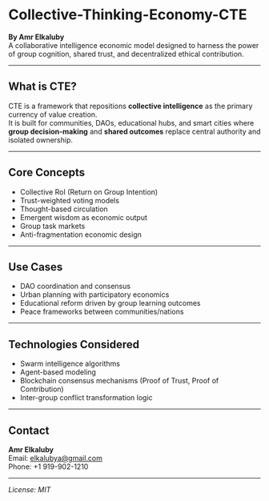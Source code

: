 # Collective-Thinking-Economy-CTE

**By Amr Elkaluby**  
A collaborative intelligence economic model designed to harness the power of group cognition, shared trust, and decentralized ethical contribution.

---

## What is CTE?

CTE is a framework that repositions **collective intelligence** as the primary currency of value creation.  
It is built for communities, DAOs, educational hubs, and smart cities where **group decision-making** and **shared outcomes** replace central authority and isolated ownership.

---

## Core Concepts

- Collective RoI (Return on Group Intention)  
- Trust-weighted voting models  
- Thought-based circulation  
- Emergent wisdom as economic output  
- Group task markets  
- Anti-fragmentation economic design

---

## Use Cases

- DAO coordination and consensus  
- Urban planning with participatory economics  
- Educational reform driven by group learning outcomes  
- Peace frameworks between communities/nations

---

## Technologies Considered

- Swarm intelligence algorithms  
- Agent-based modeling  
- Blockchain consensus mechanisms (Proof of Trust, Proof of Contribution)  
- Inter-group conflict transformation logic

---

## Contact

**Amr Elkaluby**  
Email: elkalubya@gmail.com  
Phone: +1 919-902-1210

---

*License: MIT*
